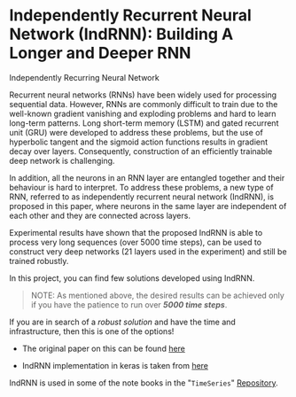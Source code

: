 # Independently Recurrent Neural Network (IndRNN): Building A Longer and Deeper RNN

Independently Recurring Neural Network

Recurrent neural networks (RNNs) have been widely used for processing sequential data. However, RNNs are commonly difficult to train due to the well-known gradient vanishing and exploding problems and hard to learn long-term patterns. Long short-term memory (LSTM) and gated recurrent unit (GRU) were developed to address these problems, but the use of hyperbolic tangent and the sigmoid action functions results in gradient decay over layers. Consequently, construction of an efficiently trainable deep network is challenging.

In addition, all the neurons in an RNN layer are entangled together and their behaviour is hard to interpret. To address these problems, a new type of RNN, referred to as independently recurrent neural network (IndRNN), is proposed in this paper, where neurons in the same layer are independent of each other and they are connected across layers. 

Experimental results have shown that the proposed IndRNN is able to process very long sequences (over 5000 time steps), can be used to construct very deep networks (21 layers used in the experiment) and still be trained robustly.

In this project, you can find few solutions developed using IndRNN.

> NOTE: As mentioned above, the desired results can be achieved only if you have the patience to run over ***5000 time steps***. 

If you are in search of a *robust solution* and have the time and infrastructure, then this is one of the options!

- The original paper on this can be found [here](https://arxiv.org/abs/1803.04831)

- IndRNN implementation in keras is taken from [here](https://github.com/titu1994/Keras-IndRNN)

IndRNN is used in some of the note books in the "`TimeSeries`" [Repository](https://github.com/gsbnair/TimeSeries).
